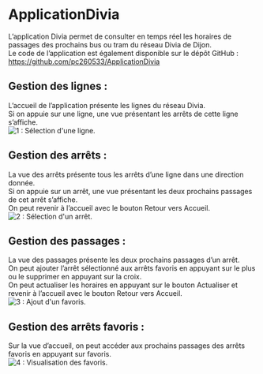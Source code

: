 # ApplicationDivia
L’application Divia permet de consulter en temps réel les horaires de  passages des prochains bus ou tram du réseau Divia de Dijon.  
Le code de l’application est également disponible sur le dépôt GitHub :  
https://github.com/pc260533/ApplicationDivia

## Gestion des lignes :
L’accueil de l’application présente les lignes du réseau Divia.  
Si on appuie sur une ligne, une vue présentant les arrêts de cette ligne s’affiche.  
![1 : Sélection d'une ligne.](../screenshots/1.png?raw=true "Sélection d'une ligne.")

## Gestion des arrêts :
La vue des arrêts présente tous les arrêts d’une ligne dans une direction donnée.  
Si on appuie sur un arrêt, une vue présentant les deux prochains passages de cet arrêt s’affiche.  
On peut revenir à l’accueil avec le bouton Retour vers Accueil.  
![2 : Sélection d'un arrêt.](../screenshots/2.png?raw=true "Sélection d'un arrêt.")

## Gestion des passages :
La vue des passages présente les deux prochains passages d’un arrêt.  
On peut ajouter l’arrêt sélectionné aux arrêts favoris en appuyant sur le plus ou le supprimer en appuyant sur la croix.  
On peut actualiser les horaires en appuyant sur le bouton Actualiser et revenir à  l’accueil avec le bouton Retour vers Accueil.  
![3 : Ajout d'un favoris.](../screenshots/3.png?raw=true "Ajout d'un favoris.")

## Gestion des arrêts favoris :
Sur la vue d’accueil, on peut accéder aux prochains passages des arrêts favoris en appuyant sur favoris.  
![4 : Visualisation des favoris.](../screenshots/4.png?raw=true "Visualisation des favoris.")